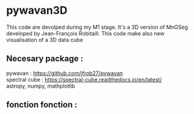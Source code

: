 # pywavan3D
This code are devolped during my M1 stage. It's a 3D version of MnGSeg developed by Jean-François Robitaill. This code make also new visualisation of a 3D data cube

## Necesary package :
pywavan : https://github.com/jfrob27/pywavan           
spectral cube : https://spectral-cube.readthedocs.io/en/latest/           
astropy, numpy, mathplotlib         

## fonction fonction :
